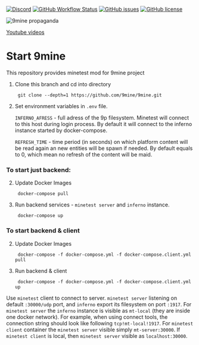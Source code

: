 [![Discord](https://img.shields.io/discord/337985133569114113?style=for-the-badge)](https://discord.gg/CNfmukrP45)
[![GitHub Workflow Status](https://img.shields.io/github/workflow/status/9mine/9mine/Minetest%20Container%20Image?style=for-the-badge)](https://github.com/9mine/9mine/actions)
[![GitHub issues](https://img.shields.io/github/issues/9mine/9mine?style=for-the-badge)](https://github.com/9mine/9mine/issues)
[![GitHub license](https://img.shields.io/github/license/9mine/9mine?style=for-the-badge)](https://github.com/9mine/9mine/blob/master/LICENSE)

![9mine propaganda](https://i.ibb.co/PTMPqBH/9mine-propaganda.png)

[Youtube videos](https://www.youtube.com/channel/UCUlxMr2nWAaJDhcPdeR_jbg/videos?view_as=subscriber)

# Start 9mine



This repository provides minetest mod for 9mine project

1. Clone this branch and cd into directory

        git clone --depth=1 https://github.com/9mine/9mine.git

2. Set environment variables in `.env` file.

    `INFERNO_AFRESS` - full adress of the 9p filesystem. Minetest will connect to this host during login process. By default it will connect to the inferno instance started by docker-compose.

    `REFRESH_TIME` - time period (in seconds) on which platform content will be read again an new entities will be spawn if needed. By default equals to 0, which mean no refresh of the content will be maid.

### To start just backend:

2. Update Docker Images

        docker-compose pull

3. Run backend services - `minetest server` and `inferno` instance. 
        
        docker-compose up

### To start backend & client

2. Update Docker Images 

        docker-compose -f docker-compose.yml -f docker-compose.client.yml pull

3. Run backend & client 

        docker-compose -f docker-compose.yml -f docker-compose.client.yml up

      
Use `minetest` client to connect to server. `minetest server` listening on default `:30000/udp` port, and `inferno` export its filesystem on port `:1917`. For `minetest server` the `inferno` instance is visible as `mt-local` (they are inside one docker network). For example, when using connect tools, the connection string should look like following `tcp!mt-local!1917`. For `minetest client` container the `minetest server` visible simply  `mt-server:30000`. If `minetest client` is local, then `minetest server` visible as `localhost:30000`.
